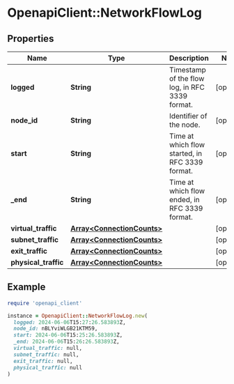 # OpenapiClient::NetworkFlowLog

## Properties

| Name | Type | Description | Notes |
| ---- | ---- | ----------- | ----- |
| **logged** | **String** | Timestamp of the flow log, in RFC 3339 format. | [optional] |
| **node_id** | **String** | Identifier of the node. | [optional] |
| **start** | **String** | Time at which flow started, in RFC 3339 format. | [optional] |
| **_end** | **String** | Time at which flow ended, in RFC 3339 format. | [optional] |
| **virtual_traffic** | [**Array&lt;ConnectionCounts&gt;**](ConnectionCounts.md) |  | [optional] |
| **subnet_traffic** | [**Array&lt;ConnectionCounts&gt;**](ConnectionCounts.md) |  | [optional] |
| **exit_traffic** | [**Array&lt;ConnectionCounts&gt;**](ConnectionCounts.md) |  | [optional] |
| **physical_traffic** | [**Array&lt;ConnectionCounts&gt;**](ConnectionCounts.md) |  | [optional] |

## Example

```ruby
require 'openapi_client'

instance = OpenapiClient::NetworkFlowLog.new(
  logged: 2024-06-06T15:27:26.583893Z,
  node_id: nBLYviWLGB21KTM59,
  start: 2024-06-06T15:25:26.583893Z,
  _end: 2024-06-06T15:26:26.583893Z,
  virtual_traffic: null,
  subnet_traffic: null,
  exit_traffic: null,
  physical_traffic: null
)
```

